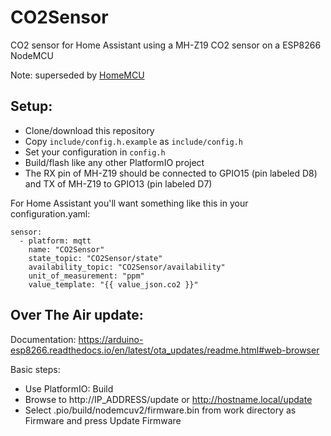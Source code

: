 # CO2Sensor

CO2 sensor for Home Assistant using a MH-Z19 CO2 sensor on a ESP8266 NodeMCU

Note: superseded by [HomeMCU](https://github.com/Scrin/HomeMCU)

## Setup:

- Clone/download this repository
- Copy `include/config.h.example` as `include/config.h`
- Set your configuration in `config.h`
- Build/flash like any other PlatformIO project
- The RX pin of MH-Z19 should be connected to GPIO15 (pin labeled D8) and TX of MH-Z19 to GPIO13 (pin labeled D7)

For Home Assistant you'll want something like this in your configuration.yaml:

```
sensor:
  - platform: mqtt
    name: "CO2Sensor"
    state_topic: "CO2Sensor/state"
    availability_topic: "CO2Sensor/availability"
    unit_of_measurement: "ppm"
    value_template: "{{ value_json.co2 }}"
```

## Over The Air update:

Documentation: https://arduino-esp8266.readthedocs.io/en/latest/ota_updates/readme.html#web-browser

Basic steps:

- Use PlatformIO: Build
- Browse to http://IP_ADDRESS/update or http://hostname.local/update
- Select .pio/build/nodemcuv2/firmware.bin from work directory as Firmware and press Update Firmware
